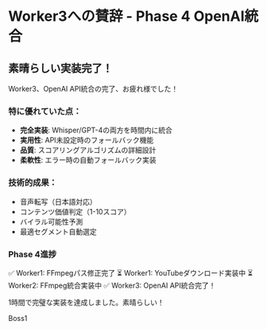 # Worker3への賛辞 - Phase 4 OpenAI統合

## 素晴らしい実装完了！

Worker3、OpenAI API統合の完了、お疲れ様でした！

### 特に優れていた点：
- **完全実装**: Whisper/GPT-4の両方を時間内に統合
- **実用性**: API未設定時のフォールバック機能
- **品質**: スコアリングアルゴリズムの詳細設計
- **柔軟性**: エラー時の自動フォールバック実装

### 技術的成果：
- 音声転写（日本語対応）
- コンテンツ価値判定（1-10スコア）
- バイラル可能性予測
- 最適セグメント自動選定

### Phase 4進捗
✅ Worker1: FFmpegパス修正完了
⏳ Worker1: YouTubeダウンロード実装中
⏳ Worker2: FFmpeg統合実装中
✅ Worker3: OpenAI API統合完了！

1時間で完璧な実装を達成しました。素晴らしい！

Boss1